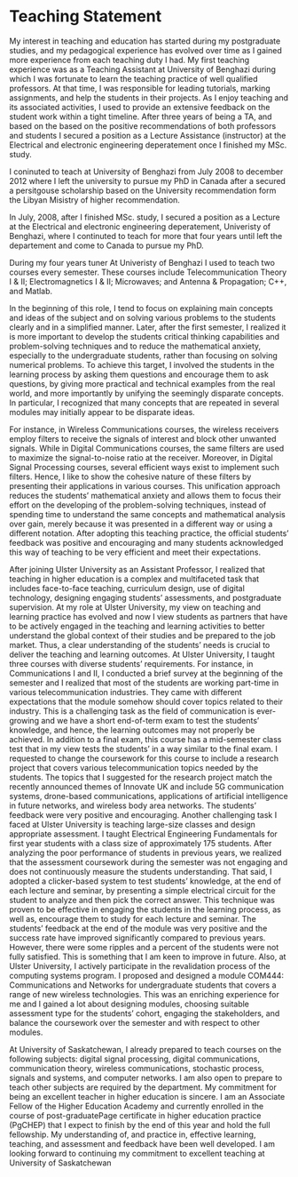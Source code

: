 # Teaching Statement



My interest in teaching and education has started during my postgraduate studies, and my
pedagogical experience has evolved over time as I gained more experience from each teaching duty
I had. My first teaching experience was as a Teaching Assistant at University of
Benghazi during which I was fortunate to learn the teaching practice of well qualified professors. At that time, I was responsible for leading tutorials, marking assignments, and help the
students in their projects. As I enjoy teaching and its associated activities, I used to provide an
extensive feedback on the student work within a tight timeline. After three years of being a TA, and based on the based on the positive recommendations of both professors and students I secured a position as a Lecture Assistance (instructor) at the Electrical and electronic engineering deperatement once I finished my MSc. study. 

I coninuted to teach at University of Benghazi from July 2008 to december 2012 where I left the university to pursue my PhD in Canada after a secured a persitgouse scholarship based on the University recommendation form the Libyan Misistry of higher recommendation.  

In July, 2008, after I finished MSc. study, I secured a position as a Lecture at the Electrical and electronic engineering deperatement, Univeristy of Benghazi,  where I continuted to teach for more that four years until left the departement and come to Canada to pursue my PhD. 

During my four years tuner At Univeristy of Benghazi I used to teach two courses every semester. These courses include Telecommunication Theory I & II; Electromagnetics I & II; Microwaves; and Antenna \& Propagation; C++, and Matlab. 



In the beginning of this role, I tend to focus on explaining main concepts and ideas of the subject and on solving various problems to the students clearly and in a simplified manner. Later, after the first semester, I realized it is more important to develop the students critical thinking capabilities and problem-solving techniques and to reduce the mathematical anxiety, especially to the undergraduate students, rather than focusing on solving numerical problems. To achieve this target, I involved the students in the learning process by asking them questions and encourage them to ask questions, by giving more practical and technical examples from the real world, and more importantly by unifying the seemingly disparate concepts. In particular, I recognized that many concepts that are repeated in several modules may initially appear to be disparate ideas. 



For instance, in Wireless Communications courses, the wireless receivers employ filters to receive the signals of interest and block other unwanted signals. While in Digital Communications courses, the same filters are used to maximize the signal-to-noise ratio at the receiver. Moreover, in Digital Signal Processing courses, several efficient ways exist to implement such filters. Hence, I like to show the cohesive nature of these filters by presenting their applications in various courses. This unification approach reduces the students’ mathematical anxiety and allows them to focus their effort on the developing of the problem-solving techniques, instead of spending time to understand the same concepts and mathematical analysis over gain, merely because it was presented in a different way or using a different notation. After adopting this teaching practice, the official students’ feedback was positive and encouraging and many students acknowledged this way of teaching to be very efficient and meet their expectations. 





After joining Ulster University as an Assistant Professor, I realized that teaching in higher education
is a complex and multifaceted task that includes face-to-face teaching, curriculum design, use of
digital technology, designing engaging students’ assessments, and postgraduate supervision. At my
role at Ulster University, my view on teaching and learning practice has evolved and now I view
students as partners that have to be actively engaged in the teaching and learning activities to better
understand the global context of their studies and be prepared to the job market. Thus, a clear
understanding of the students’ needs is crucial to deliver the teaching and learning outcomes. At
Ulster University, I taught three courses with diverse students’ requirements. For instance, in
Communications I and II, I conducted a brief survey at the beginning of the semester and I realized
that most of the students are working part-time in various telecommunication industries. They
came with different expectations that the module somehow should cover topics related to their
industry. This is a challenging task as the field of communication is ever-growing and we have a
short end-of-term exam to test the students’ knowledge, and hence, the learning outcomes may not
properly be achieved. In addition to a final exam, this course has a mid-semester class test that in
my view tests the students’ in a way similar to the final exam. I requested to change the coursework
for this course to include a research project that covers various telecommunication topics needed
by the students. The topics that I suggested for the research project match the recently announced
themes of Innovate UK and include 5G communication systems, drone-based communications,
applications of artificial intelligence in future networks, and wireless body area networks. The
students’ feedback were very positive and encouraging. Another challenging task I faced at Ulster
University is teaching large-size classes and design appropriate assessment. I taught Electrical
Engineering Fundamentals for first year students with a class size of approximately 175 students.
After analyzing the poor performance of students in previous years, we realized that the assessment
coursework during the semester was not engaging and does not continuously measure the students
understanding. That said, I adopted a clicker-based system to test students’ knowledge, at the end
of each lecture and seminar, by presenting a simple electrical circuit for the student to analyze and
then pick the correct answer. This technique was proven to be effective in engaging the students in
the learning process, as well as, encourage them to study for each lecture and seminar. The students’
feedback at the end of the module was very positive and the success rate have improved
significantly compared to previous years. However, there were some ripples and a percent of the
students were not fully satisfied. This is something that I am keen to improve in future.
Also, at Ulster University, I actively participate in the revalidation process of the computing systems
program. I proposed and designed a module COM444: Communications and Networks for
undergraduate students that covers a range of new wireless technologies. This was an enriching
experience for me and I gained a lot about designing modules, choosing suitable assessment type
for the students’ cohort, engaging the stakeholders, and balance the coursework over the semester
and with respect to other modules.



At University of Saskatchewan, I already prepared to teach courses on the following subjects: digital
signal processing, digital communications, communication theory, wireless communications,
stochastic process, signals and systems, and computer networks. I am also open to prepare to teach
other subjects are required by the department.
My commitment for being an excellent teacher in higher education is sincere. I am an Associate
Fellow of the Higher Education Academy and currently enrolled in the course of post-graduatePage 
certificate in higher education practice (PgCHEP) that I expect to finish by the end of this year and
hold the full fellowship. My understanding of, and practice in, effective learning, teaching, and
assessment and feedback have been well developed. I am looking forward to continuing my
commitment to excellent teaching at University of Saskatchewan